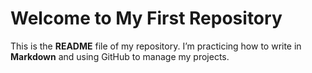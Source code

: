 # Welcome to My First Repository

This is the **README** file of my repository. I’m practicing how to write in **Markdown** and using GitHub to manage my projects.
